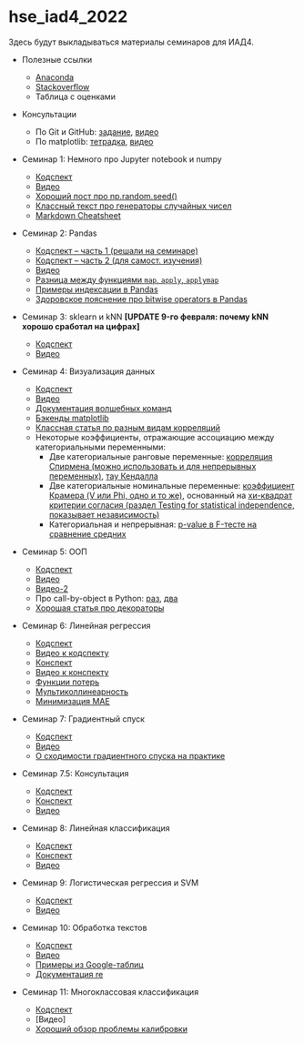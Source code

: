 # hse_iad4_2022
Здесь будут выкладываться материалы семинаров для ИАД4.

- Полезные ссылки
  - [Anaconda](https://www.anaconda.com/products/individual)
  - [Stackoverflow](https://stackoverflow.com)
  - Таблица с оценками

- Консультации
  - По Git и GitHub: [задание](https://github.com/V-Marco/hse_iad4_2022/blob/main/misc/git_cons.pdf), [видео](https://youtu.be/Cvd8tdK8CVo)
  - По matplotlib: [тетрадка](https://github.com/V-Marco/hse_iad4_2022/blob/main/misc/matplotlib_cons_2022.ipynb), [видео](https://youtu.be/BKWy5UiF3gM)

- Семинар 1: Немного про Jupyter notebook и numpy
  - [Кодспект](https://github.com/V-Marco/hse_iad4_2022/blob/main/seminar_1/solved_sem01_numpy.ipynb)
  - [Видео](https://youtu.be/uUTb1PtWqSE)
  - [Хороший пост про np.random.seed()](https://stackoverflow.com/questions/21494489/what-does-numpy-random-seed0-do)
  - [Классный текст про генераторы случайных чисел](https://onlinelibrary.wiley.com/doi/pdf/10.1002/9783527683147.app1)
  - [Markdown Cheatsheet](https://www.markdownguide.org/basic-syntax#overview)

- Семинар 2: Pandas
  - [Кодспект – часть 1 (решали на семинаре)](https://github.com/V-Marco/hse_iad4_2022/blob/main/seminar_2/solved_sem02_1_pandas.ipynb)
  - [Кодспект – часть 2 (для самост. изучения)](https://github.com/V-Marco/hse_iad4_2022/blob/main/seminar_2/solved_sem02_2_pandas.ipynb)
  - [Видео](https://youtu.be/-ykdm7_vf8w)
  - [Разница между функциями `map`, `apply`, `applymap`](https://stackoverflow.com/questions/19798153/difference-between-map-applymap-and-apply-methods-in-pandas)
  - [Примеры индексации в Pandas](https://github.com/V-Marco/hse_iad5_2021/blob/main/misc/pandas_indexing_examples.ipynb)
  - [Здоровское пояснение про bitwise operators в Pandas](https://towardsdatascience.com/bitwise-operators-and-chaining-comparisons-in-pandas-d3a559487525)

- Семинар 3: sklearn и kNN **[UPDATE 9-го февраля: почему kNN хорошо сработал на цифрах]**
  - [Кодспект](https://github.com/V-Marco/hse_iad4_2022/blob/main/seminar_3/solved_sem03_sklearn_knn.ipynb)
  - [Видео](https://youtu.be/6C4PBjQBtdc)

- Семинар 4: Визуализация данных
  - [Кодспект](https://github.com/V-Marco/hse_iad4_2022/blob/main/seminar_4/solved_sem04_visualization.ipynb)
  - [Видео](https://youtu.be/sNPk7WTTxeo)
  - [Документация волшебных команд](https://ipython.org/ipython-doc/dev/interactive/magics.html)
  - [Бэкенды matplotlib](https://ipython.readthedocs.io/en/stable/interactive/plotting.html)
  - [Классная статья по разным видам корреляций](https://medium.com/@outside2SDs/an-overview-of-correlation-measures-between-categorical-and-continuous-variables-4c7f85610365)
  - Некоторые коэффициенты, отражающие ассоциацию между категориальными переменными:
    - Две категориальные ранговые переменные: [корреляция Спирмена (можно использовать и для непрерывных переменных)](https://en.wikipedia.org/wiki/Spearman%27s_rank_correlation_coefficient), [тау Кендалла](https://en.wikipedia.org/wiki/Kendall_rank_correlation_coefficient)
    - Две категориальные номинальные переменные: [коэффициент Крамера (V или Phi, одно и то же)](http://mlwiki.org/index.php/Cramer%27s_Coefficient), основанный на [хи-квадрат критерии согласия (раздел Testing for statistical independence, показывает независимость)](https://en.wikipedia.org/wiki/Pearson%27s_chi-squared_test)
    - Категориальная и непрерывная: [p-value в F-тесте на сравнение средних](http://mlwiki.org/index.php/One-Way_ANOVA_F-Test)

- Семинар 5: ООП
  - [Кодспект](https://github.com/V-Marco/hse_iad4_2022/blob/main/seminar_5/solved_sem05_OOP.ipynb)
  - [Видео](https://youtu.be/Cx94tHmOuoA)
  - [Видео-2](https://youtu.be/phwL5Tb8NVs)
  - Про call-by-object в Python: [раз](https://stackoverflow.com/questions/8184244/i-thought-python-passed-everything-by-reference), [два](https://www.geeksforgeeks.org/is-python-call-by-reference-or-call-by-value/)
  - [Хорошая статья про декораторы](https://tproger.ru/translations/demystifying-decorators-in-python/)

- Семинар 6: Линейная регрессия
  - [Кодспект](https://github.com/V-Marco/hse_iad4_2022/blob/main/seminar_6/solved_sem06_linreg.ipynb)
  - [Видео к кодспекту](https://youtu.be/bzHVfArfg-g)
  - [Конспект](https://github.com/V-Marco/hse_iad4_2022/blob/main/seminar_6/lin_reg_notes.pdf)
  - [Видео к конспекту](https://youtu.be/ZtsDnF9LaH4)
  - [Функции потерь](https://heartbeat.fritz.ai/5-regression-loss-functions-all-machine-learners-should-know-4fb140e9d4b0)
  - [Мультиколлинеарность](https://stats.stackexchange.com/questions/361247/multicollinearity-and-predictive-performance)
  - [Минимизация MAE](https://stats.stackexchange.com/questions/355538/why-does-minimizing-the-mae-lead-to-forecasting-the-median-and-not-the-mean)

- Семинар 7: Градиентный спуск
  - [Кодспект](https://github.com/V-Marco/hse_iad4_2022/blob/main/seminar_7/solved_sem07_grad.ipynb)
  - [Видео](https://youtu.be/LHSsOkuCoSE)
  - [О сходимости градиентного спуска на практике](https://datascience.stackexchange.com/questions/24534/does-gradient-descent-always-converge-to-an-optimum)

- Семинар 7.5: Консультация
  - [Кодспект](https://github.com/V-Marco/hse_iad4_2022/blob/main/seminar_7_and_half/solved_sem07_5_cons.ipynb)
  - [Конспект](https://github.com/V-Marco/hse_iad4_2022/blob/main/seminar_7_and_half/matr_diff_notes.pdf)
  - [Видео](https://youtu.be/iOyXdI7HEK8)

- Семинар 8: Линейная классификация
  - [Кодспект](https://github.com/V-Marco/hse_iad4_2022/blob/main/seminar_8/solved_sem08_linclass.ipynb)
  - [Конспект](https://github.com/V-Marco/hse_iad4_2022/blob/main/seminar_8/cl_metrics_notes.pdf)
  - [Видео](https://youtu.be/K5e0x_Df0PE)

- Семинар 9: Логистическая регрессия и SVM
  - [Кодспект](https://github.com/V-Marco/hse_iad4_2022/blob/main/seminar_9/sem09_logit_svm.ipynb)
  - [Видео](https://youtu.be/NDe-m5aE8r0)

- Семинар 10: Обработка текстов
  - [Кодспект](https://github.com/V-Marco/hse_iad4_2022/blob/main/seminar_10/solved_sem10_texts.ipynb)
  - [Видео](https://youtu.be/HKD-OS3yTmc)
  - [Примеры из Google-таблиц](https://github.com/V-Marco/hse_iad4_2022/blob/main/seminar_10/examples.xlsx)
  - [Документация re](https://docs.python.org/3/library/re.html)

- Семинар 11: Многоклассовая классификация
  - [Кодспект](https://github.com/V-Marco/hse_iad4_2022/blob/main/seminar_11/solved_sem11_multiclass_calibration.ipynb)
  - [Видео]
  - [Хороший обзор проблемы калибровки](https://dyakonov.org/2020/03/27/проблема-калибровки-уверенности/)
